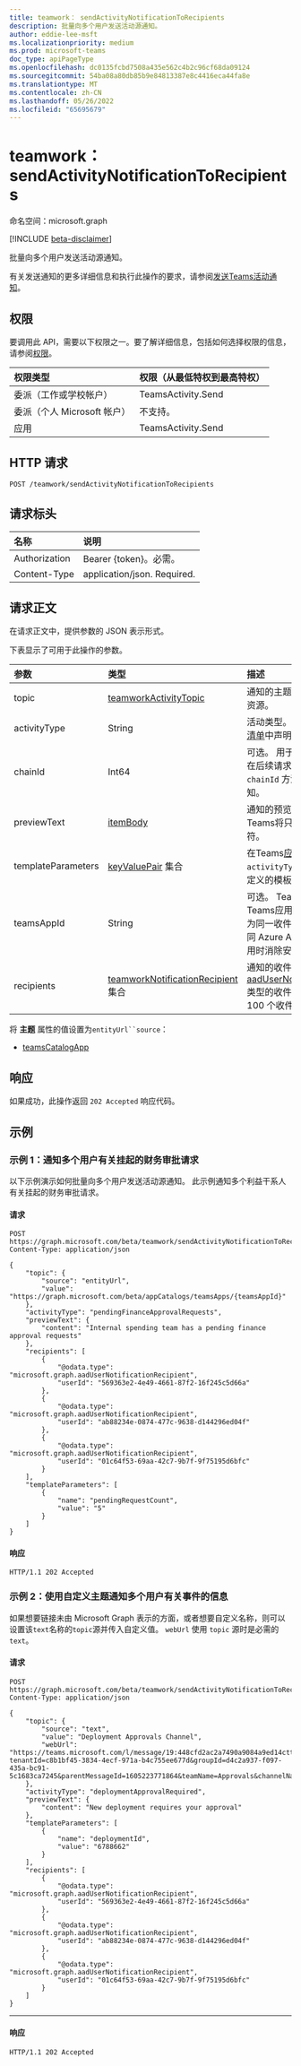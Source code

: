 ```yaml
---
title: teamwork： sendActivityNotificationToRecipients
description: 批量向多个用户发送活动源通知。
author: eddie-lee-msft
ms.localizationpriority: medium
ms.prod: microsoft-teams
doc_type: apiPageType
ms.openlocfilehash: dc0135fcbd7508a435e562c4b2c96cf68da09124
ms.sourcegitcommit: 54ba08a80db85b9e84813387e8c4416eca44fa8e
ms.translationtype: MT
ms.contentlocale: zh-CN
ms.lasthandoff: 05/26/2022
ms.locfileid: "65695679"
---
```

# <a name="teamwork-sendactivitynotificationtorecipients"></a>teamwork： sendActivityNotificationToRecipients

命名空间：microsoft.graph

[!INCLUDE [beta-disclaimer](../../includes/beta-disclaimer.md)]

批量向多个用户发送活动源通知。 

有关发送通知的更多详细信息和执行此操作的要求，请参阅[发送Teams活动通知](/graph/teams-send-activityfeednotifications)。

## <a name="permissions"></a>权限

要调用此 API，需要以下权限之一。要了解详细信息，包括如何选择权限的信息，请参阅[权限](/graph/permissions-reference)。

| 权限类型                        | 权限（从最低特权到最高特权） |
| :------------------------------------- | :------------------------------------------ |
| 委派（工作或学校帐户）     | TeamsActivity.Send                          |
| 委派（个人 Microsoft 帐户） | 不支持。                              |
| 应用                            | TeamsActivity.Send                          |

## <a name="http-request"></a>HTTP 请求

<!-- {
  "blockType": "ignored"
}
-->

``` http
POST /teamwork/sendActivityNotificationToRecipients
```

## <a name="request-headers"></a>请求标头

| 名称          | 说明                 |
| :------------ | :-------------------------- |
| Authorization | Bearer {token}。必需。   |
| Content-Type  | application/json. Required. |

## <a name="request-body"></a>请求正文

在请求正文中，提供参数的 JSON 表示形式。

下表显示了可用于此操作的参数。

| 参数          | 类型                                                         | 描述                                                  |
| :----------------- | :----------------------------------------------------------- | :----------------------------------------------------------- |
| topic              | [teamworkActivityTopic](../resources/teamworkactivitytopic.md) | 通知的主题。 指定正在讨论的资源。 |
| activityType       | String                                                       | 活动类型。 必须在[Teams应用清单](/microsoftteams/platform/overview)中声明这一点。 |
| chainId            | Int64                                                        | 可选。 用于重写以前的通知。 在后续请求中使用相同的 `chainId` 方法来重写上一个通知。 |
| previewText        | [itemBody](../resources/itembody.md)                         | 通知的预览文本。 Microsoft Teams将只显示前 150 个字符。 |
| templateParameters | [keyValuePair](../resources/keyvaluepair.md) 集合      | 在Teams[应用清单](/microsoftteams/platform/overview)中对应`activityType`的活动源条目中定义的模板变量的值。 |
| teamsAppId         | String                                                       | 可选。 Teams与通知关联的Teams应用的应用 ID。 用于在为同一收件人用户安装具有相同 Azure AD 应用 ID 的多个应用时消除安装的应用的歧义。 |
| recipients         | [teamworkNotificationRecipient](../resources/teamworknotificationrecipient.md) 集合 | 通知的收件人。 仅支持 [aadUserNotificationRecipient](../resources/aadusernotificationrecipient.md) 类型的收件人。 单个请求中有 100 个收件人的上限。 |

将 **主题** 属性的值设置为`entityUrl``source`：

- [teamsCatalogApp](../resources/teamscatalogapp.md)

## <a name="response"></a>响应

如果成功，此操作返回 `202 Accepted` 响应代码。

## <a name="examples"></a>示例

### <a name="example-1-notify-multiple-users-about-pending-finance-approval-requests"></a>示例 1：通知多个用户有关挂起的财务审批请求

以下示例演示如何批量向多个用户发送活动源通知。 此示例通知多个利益干系人有关挂起的财务审批请求。

#### <a name="request"></a>请求


<!-- {
  "blockType": "request",
  "name": "teamwork_sendactivitynotificationtorecipients_1"
}
-->

``` http
POST https://graph.microsoft.com/beta/teamwork/sendActivityNotificationToRecipients
Content-Type: application/json

{
    "topic": {
        "source": "entityUrl",
        "value": "https://graph.microsoft.com/beta/appCatalogs/teamsApps/{teamsAppId}"
    },
    "activityType": "pendingFinanceApprovalRequests",
    "previewText": {
        "content": "Internal spending team has a pending finance approval requests"
    },
    "recipients": [
        {
            "@odata.type": "microsoft.graph.aadUserNotificationRecipient",
            "userId": "569363e2-4e49-4661-87f2-16f245c5d66a"
        },
        {
            "@odata.type": "microsoft.graph.aadUserNotificationRecipient",
            "userId": "ab88234e-0874-477c-9638-d144296ed04f"
        },
        {
            "@odata.type": "microsoft.graph.aadUserNotificationRecipient",
            "userId": "01c64f53-69aa-42c7-9b7f-9f75195d6bfc"
        }
    ],
    "templateParameters": [
        {
            "name": "pendingRequestCount",
            "value": "5"
        }
    ] 
}
```

#### <a name="response"></a>响应

<!-- {
  "blockType": "response",
  "truncated": false
}
-->

``` http
HTTP/1.1 202 Accepted
```

### <a name="example-2-notify-multiple-users-about-an-event-using-a-custom-topic"></a>示例 2：使用自定义主题通知多个用户有关事件的信息

如果想要链接未由 Microsoft Graph 表示的方面，或者想要自定义名称，则可以设置该`text`名称的`topic`源并传入自定义值。 `webUrl` 使用 `topic` 源时是必需的 `text`。

#### <a name="request"></a>请求

<!-- {
  "blockType": "request",
  "name": "teamwork_sendactivitynotificationtorecipients_2"
}
-->

``` http
POST https://graph.microsoft.com/beta/teamwork/sendActivityNotificationToRecipients
Content-Type: application/json

{
    "topic": {
        "source": "text",
        "value": "Deployment Approvals Channel",
        "webUrl": "https://teams.microsoft.com/l/message/19:448cfd2ac2a7490a9084a9ed14cttr78c@thread.skype/1605223780000?tenantId=c8b1bf45-3834-4ecf-971a-b4c755ee677d&groupId=d4c2a937-f097-435a-bc91-5c1683ca7245&parentMessageId=1605223771864&teamName=Approvals&channelName=Azure%20DevOps&createdTime=1605223780000"
    },
    "activityType": "deploymentApprovalRequired",
    "previewText": {
        "content": "New deployment requires your approval"
    },
    "templateParameters": [
        {
            "name": "deploymentId",
            "value": "6788662"
        }
    ],
    "recipients": [
        {
            "@odata.type": "microsoft.graph.aadUserNotificationRecipient",
            "userId": "569363e2-4e49-4661-87f2-16f245c5d66a"
        },
        {
            "@odata.type": "microsoft.graph.aadUserNotificationRecipient",
            "userId": "ab88234e-0874-477c-9638-d144296ed04f"
        },
        {
            "@odata.type": "microsoft.graph.aadUserNotificationRecipient",
            "userId": "01c64f53-69aa-42c7-9b7f-9f75195d6bfc"
        }
    ]
}
```

---


#### <a name="response"></a>响应

<!-- {
  "blockType": "response",
  "truncated": false
}
-->


``` http
HTTP/1.1 202 Accepted
```
